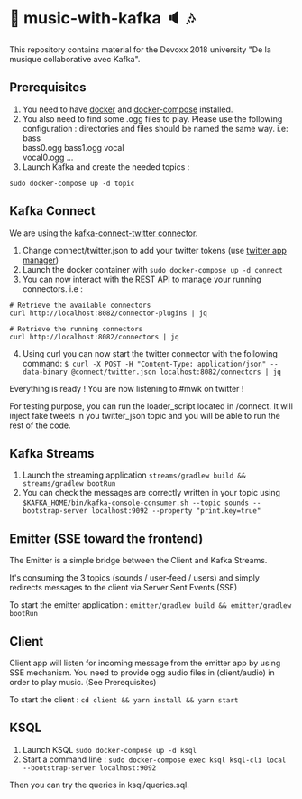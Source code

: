 # :musical_note: music-with-kafka :speaker: :notes:
This repository contains material for the Devoxx 2018 university "De la musique collaborative avec Kafka".

## Prerequisites
1. You need to have [docker](https://docs.docker.com/install/) and [docker-compose](https://docs.docker.com/compose/install/) installed.
2. You also need to find some .ogg files to play. Please use the following configuration : directories and files should be named the same way. i.e:
bass\
     bass0.ogg
     bass1.ogg
vocal\
     vocal0.ogg
     ... 
3. Launch Kafka and create the needed topics :
```
sudo docker-compose up -d topic
```

## Kafka Connect
We are using the [kafka-connect-twitter connector](https://github.com/jcustenborder/kafka-connect-twitter).

1. Change connect/twitter.json to add your twitter tokens (use [twitter app manager](https://apps.twitter.com/))
2. Launch the docker container with `sudo docker-compose up -d connect`
3. You can now interact with the REST API to manage your running connectors. i.e :
```
# Retrieve the available connectors
curl http://localhost:8082/connector-plugins | jq

# Retrieve the running connectors
curl http://localhost:8082/connectors | jq
```
4. Using curl you can now start the twitter connector with the following command:
`$ curl -X POST -H "Content-Type: application/json" --data-binary @connect/twitter.json localhost:8082/connectors | jq`

Everything is ready ! You are now listening to #mwk on twitter !

For testing purpose, you can run the loader_script located in /connect. It will inject fake tweets in you twitter_json topic and you will be able to run the rest of the code.

## Kafka Streams
1. Launch the streaming application `streams/gradlew build && streams/gradlew bootRun`
2. You can check the messages are correctly written in your topic using `$KAFKA_HOME/bin/kafka-console-consumer.sh --topic sounds --bootstrap-server localhost:9092 --property "print.key=true"`

## Emitter (SSE toward the frontend)
The Emitter is a simple bridge between the Client and Kafka Streams. 

It's consuming the 3 topics (sounds / user-feed / users) and simply redirects messages to the client via Server Sent Events (SSE)

To start the emitter application :
`emitter/gradlew build && emitter/gradlew bootRun`

## Client
Client app will listen for incoming message from the emitter app by using SSE mechanism.
You need to provide ogg audio files in (client/audio) in order to play music. (See Prerequisites)

To start the client :
`cd client && yarn install && yarn start`

## KSQL
1. Launch KSQL `sudo docker-compose up -d ksql`
2. Start a command line : `sudo docker-compose exec ksql ksql-cli local --bootstrap-server localhost:9092`

Then you can try the queries in ksql/queries.sql.
